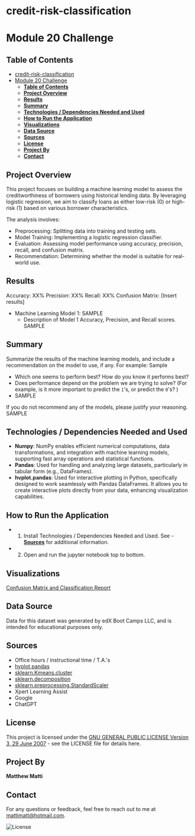 # credit-risk-classification
# Module 20 Challenge

## **Table of Contents**
- [credit-risk-classification](#credit-risk-classification)
- [Module 20 Challenge](#module-20-challenge)
  - [**Table of Contents**](#table-of-contents)
  - [**Project Overview**](#project-overview)
  - [**Results**](#results)
  - [**Summary**](#summary)
  - [**Technologies / Dependencies Needed and Used**](#technologies--dependencies-needed-and-used)
  - [**How to Run the Application**](#how-to-run-the-application)
  - [**Visualizations**](#visualizations)
  - [**Data Source**](#data-source)
  - [**Sources**](#sources)
  - [**License**](#license)
  - [**Project By**](#project-by)
  - [**Contact**](#contact)

## **Project Overview**
This project focuses on building a machine learning model to assess the creditworthiness of borrowers using historical lending data. By leveraging logistic regression, we aim to classify loans as either low-risk (0) or high-risk (1) based on various borrower characteristics.

The analysis involves:
* Preprocessing: Splitting data into training and testing sets.
* Model Training: Implementing a logistic regression classifier.
* Evaluation: Assessing model performance using accuracy, precision, recall, and confusion matrix.
* Recommendation: Determining whether the model is suitable for real-world use.

## **Results**
Accuracy: XX%
Precision: XX%
Recall: XX%
Confusion Matrix: [Insert results]

* Machine Learning Model 1: SAMPLE
    * Description of Model 1 Accuracy, Precision, and Recall scores. SAMPLE

## **Summary**
Summarize the results of the machine learning models, and include a recommendation on the model to use, if any. For example: Sample

* Which one seems to perform best? How do you know it performs best?
* Does performance depend on the problem we are trying to solve? (For example, is it more important to predict the `1`'s, or predict the `0`'s? )
* SAMPLE

If you do not recommend any of the models, please justify your reasoning. SAMPLE


## **Technologies / Dependencies Needed and Used**
- **Numpy**: NumPy enables efficient numerical computations, data transformations, and integration with machine learning models, supporting fast array operations and statistical functions.
- **Pandas**: Used for handling and analyzing large datasets, particularly in tabular form (e.g., DataFrames).
- **hvplot.pandas**: Used for interactive plotting in Python, specifically designed to work seamlessly with Pandas DataFrames. It allows you to create interactive plots directly from your data, enhancing visualization capabilities.



## **How to Run the Application**
- 1. Install Technologies / Dependencies Needed and Used. See - [**Sources**](#sources) for additional information.
- 2. Open and run the jupyter notebook top to bottom.
## **Visualizations**
[Confusion Matrix and Classification Report](Images/Confusion_matrix_and_classification.png)


## **Data Source**
Data for this dataset was generated by edX Boot Camps LLC, and is intended for educational purposes only.

## **Sources**
* Office hours / instructional time / T.A.'s
* [hvplot.pandas](https://hvplot.holoviz.org/user_guide/Pandas_API.html)
* [sklearn.Kmeans.cluster](https://scikit-learn.org/stable/modules/generated/sklearn.cluster.KMeans.html)
* [sklearn.decomposition](https://scikit-learn.org/stable/modules/generated/sklearn.decomposition.PCA.html)
* [sklearn.preprocessing.StandardScaler](sklearn.preprocessing.StandardScaler)
* Xpert Learning Assist
* Google
* ChatGPT

## **License**
This project is licensed under the [GNU GENERAL PUBLIC LICENSE Version 3, 29 June 2007](./LICENSE) - see the LICENSE file for details here.

## **Project By**
**Matthew Matti**

## **Contact**
For any questions or feedback, feel free to reach out to me at [mattimatt@hotmail.com](mailto:mattimatt@hotmail.com).

![License](https://img.shields.io/badge/license-GPL%203-blue)
